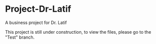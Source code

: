 # Project-Dr-Latif
A business project for Dr. Latif

This project is still under construction, to view the files, please go to the "Test" branch.
